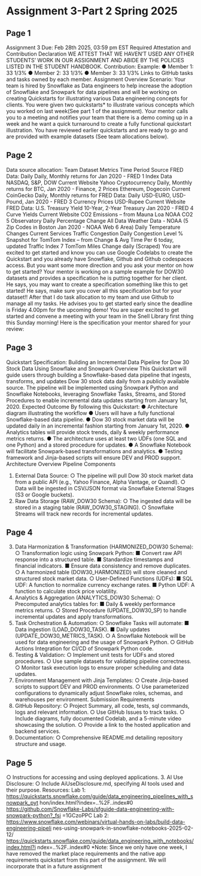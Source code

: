 # Assignment 3-Part 2 Spring 2025

## Page 1

Assignment 3
Due: Feb 28th 2025, 03:59 pm EST
Required Attestation and Contribution Declaration
WE ATTEST THAT WE HAVEN’T USED ANY OTHER STUDENTS’ WORK IN OUR
ASSIGNMENT AND ABIDE BY THE POLICIES LISTED IN THE STUDENT HANDBOOK.
Contribution:
Example:
● Member 1: 33 1/3%
● Member 2: 33 1/3%
● Member 3: 33 1/3%
Links to GitHub tasks and tasks owned by each member.
Assignment Overview
Scenario:
Your team is hired by Snowflake as Data engineers to help increase the adoption of Snowflake
and Snowpark for data pipelines and will be working on creating Quickstarts for illustrating
various Data engineering concepts for clients. You were given two quickstarts* to illustrate
various concepts which you worked on last week(See part 1 of the assignment). Your mentor
calls you to a meeting and notifies your team that there is a demo coming up in a week and he
want a quick turnaround to create a fully functional quickstart illustration.
You have reviewed earlier quickstarts and are ready to go and are provided with example
datasets (See team allocations below).

## Page 2

Data source allocation:
Team Dataset Metrics Time Period Source
FRED Data: Daily Daily, Monthly returns for Jan 2020 - FRED
1 Index Data NASDAQ, S&P, DOW Current Website
Yahoo
Cryptocurrency Daily, Monthly returns for BTC, Jan 2020 - Finance,
2 Prices Ethereum, Dogecoin Current CoinGecko
Daily, Monthly returns for
FRED Data: Daily USD-EURO, USD-Pound, Jan 2020 - FRED
3 Currency Prices USD-Rupee Current Website
FRED Data: U.S.
Treasury Yield 10-Year, 2-Year Treasury Jan 2020 - FRED
4 Curve Yields Current Website
CO2 Emissions –
from Mauna Loa NOAA CO2
5 Observatory Daily Percentage Change All Data
Weather Data -
NOAA (5 Zip
Codes in Boston Jan 2020 - NOAA Web
6 Area) Daily Temperature Changes Current Services
Traffic Congestion Daily Congestion Level % Snapshot for TomTom
Index – from Change & Avg Time Per 6 today, updated Traffic Index
7 TomTom Miles Change daily (Scraped)
You are excited to get started and know you can use Google Codelabs to create the Quickstart
and you already have Snowflake, Github and Github codespaces access. But you want some
more direction and you ask your mentor on how to get started?
Your mentor is working on a sample example for DOW30 datasets and provides a specification
he is putting together for her client. He says, you may want to create a specification something
like this to get started! He says, make sure you cover all this specification but for your
dataset!! After that I do task allocation to my team and use Github to manage all my tasks. He
advises you to get started early since the deadline is Friday 4.00pm for the upcoming demo!
You are super excited to get started and convene a meeting with your team in the Snell Library
first thing this Sunday morning! Here is the specification your mentor shared for your review:

## Page 3

Quickstart Specification: Building an Incremental Data Pipeline for Dow 30
Stock Data Using Snowflake and Snowpark
Overview
This Quickstart will guide users through building a Snowflake-based data pipeline that
ingests, transforms, and updates Dow 30 stock data daily from a publicly available source.
The pipeline will be implemented using Snowpark Python and Snowflake Notebooks,
leveraging Snowflake Tasks, Streams, and Stored Procedures to enable incremental data
updates starting from January 1st, 2020.
Expected Outcome
By following this Quickstart:
● Architecture diagram illustrating the workflow
● Users will have a fully functional Snowflake-based data pipeline.
● Dow 30 stock market data will be updated daily in an incremental fashion starting
from January 1st, 2020.
● Analytics tables will provide stock trends, daily & weekly performance metrics
returns.
● The architecture uses at least two UDFs (one SQL and one Python) and a stored
procedure for updates.
● A Snowflake Notebook will facilitate Snowpark-based transformations and
analytics.
● Testing framework and Jinja-based scripts will ensure DEV and PROD support.
Architecture Overview
Pipeline Components
1. External Data Source:
○ The pipeline will pull Dow 30 stock market data from a public API (e.g., Yahoo
Finance, Alpha Vantage, or Quandl).
○ Data will be ingested in CSV/JSON format via Snowflake External Stages (S3
or Google buckets).
2. Raw Data Storage (RAW_DOW30 Schema):
○ The ingested data will be stored in a staging table (RAW_DOW30_STAGING).
○ Snowflake Streams will track new records for incremental updates.

## Page 4

3. Data Harmonization & Transformation (HARMONIZED_DOW30 Schema):
○ Transformation logic using Snowpark Python:
■ Convert raw API response into a structured table.
■ Standardize timestamps and financial indicators.
■ Ensure data consistency and remove duplicates.
○ A harmonized table (DOW30_HARMONIZED) will store cleaned and structured
stock market data.
○ User-Defined Functions (UDFs):
■ SQL UDF: A function to normalize currency exchange rates.
■ Python UDF: A function to calculate stock price volatility.
4. Analytics & Aggregation (ANALYTICS_DOW30 Schema):
○ Precomputed analytics tables for:
■ Daily & weekly performance metrics returns.
○ Stored Procedure (UPDATE_DOW30_SP) to handle incremental updates and
apply transformations.
5. Task Orchestration & Automation:
○ Snowflake Tasks will automate:
■ Data ingestion (LOAD_DOW30_TASK).
■ Daily updates (UPDATE_DOW30_METRICS_TASK).
○ A Snowflake Notebook will be used for data engineering and the usage of
Snowpark Python.
○ GitHub Actions Integration for CI/CD of Snowpark Python code.
6. Testing & Validation:
○ Implement unit tests for UDFs and stored procedures.
○ Use sample datasets for validating pipeline correctness.
○ Monitor task execution logs to ensure proper scheduling and data updates.
7. Environment Management with Jinja Templates:
○ Create Jinja-based scripts to support DEV and PROD environments.
○ Use parameterized configurations to dynamically adjust Snowflake roles,
schemas, and warehouses per environment.
Submission Requirements
1. GitHub Repository:
○ Project Summary, all code, tests, sql commands, logs and relevant information.
○ Use GitHub Issues to track tasks.
○ Include diagrams, fully documented Codelab, and a 5-minute video showcasing
the solution.
○ Provide a link to the hosted application and backend services.
2. Documentation:
○ Comprehensive README.md detailing repository structure and usage.

## Page 5

○ Instructions for accessing and using deployed applications.
3. AI Use Disclosure:
○ Include AiUseDisclosure.md, specifying AI tools used and their purpose.
Resources:
Lab 1:
https://quickstarts.snowflake.com/guide/data_engineering_pipelines_with_snowpark_pyt
hon/index.html?index=..%2F..index#0
https://github.com/Snowflake-Labs/sfguide-data-engineering-with-snowpark-python?_fsi
=1GCzoPPC
Lab 2:
https://www.snowflake.com/webinars/virtual-hands-on-labs/build-data-engineering-pipeli
nes-using-snowpark-in-snowflake-notebooks-2025-02-12/
https://quickstarts.snowflake.com/guide/data_engineering_with_notebooks/index.html?i
ndex=..%2F..index#0
*Note: Since we only have one week, I have removed the market place requirements and the
native app requirements quickstart from this part of the assignment. We will incorporate that in a
future assignment

